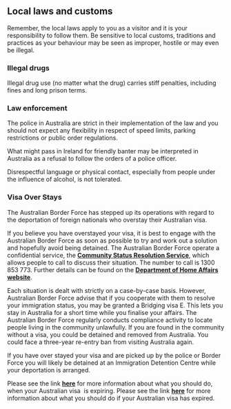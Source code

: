 ## Local laws and customs

Remember, the local laws apply to you as a visitor and it is your responsibility to follow them. Be sensitive to local customs, traditions and practices as your behaviour may be seen as improper, hostile or may even be illegal.

### **Illegal drugs**

Illegal drug use (no matter what the drug) carries stiff penalties, including fines and long prison terms.

### **Law enforcement**

The police in Australia are strict in their implementation of the law and you should not expect any flexibility in respect of speed limits, parking restrictions or public order regulations.

What might pass in Ireland for friendly banter may be interpreted in Australia as a refusal to follow the orders of a police officer.

Disrespectful language or physical contact, especially from people under the influence of alcohol, is not tolerated.

### **Visa Over Stays**

The Australian Border Force has stepped up its operations with regard to the deportation of foreign nationals who overstay their Australian visa.

If you believe you have overstayed your visa, it is best to engage with the Australian Border Force as soon as possible to try and work out a solution and hopefully avoid being detained. The Australian Border Force operate a confidential service, the [**Community Status Resolution Service**](https://immi.homeaffairs.gov.au/what-we-do/status-resolution-service/help-to-leave), which allows people to call to discuss their situation. The number to call is 1300 853 773. Further details can be found on the [**Department of Home Affairs website**](https://immi.homeaffairs.gov.au/).

Each situation is dealt with strictly on a case-by-case basis. However, Australian Border Force advise that if you cooperate with them to resolve your immigration status, you may be granted a Bridging visa E. This lets you stay in Australia for a short time while you finalise your affairs. The Australian Border Force regularly conducts compliance activity to locate people living in the community unlawfully. If you are found in the community without a visa, you could be detained and removed from Australia. You could face a three-year re-entry ban from visiting Australia again.

If you have over stayed your visa and are picked up by the police or Border Force you will likely be detained at an Immigration Detention Centre while your deportation is arranged.

Please see the link [**here**](https://immi.homeaffairs.gov.au/visas/visa-about-to-expire/leave-australia) for more information about what you should do, when your Australian visa  is expiring. Please see the link [**here**](https://www.aat.gov.au/steps-in-a-review/migration-and-refugee/character-related-and-other-visa-decisions/decision) for more information about what you should do if your Australian visa has expired.